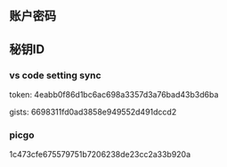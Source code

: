 ## 账户密码

## 秘钥ID

### vs code setting sync

token: 4eabb0f86d1bc6ac698a3357d3a76bad43b3d6ba

gists: 6698311fd0ad3858e949552d491dccd2

### picgo

1c473cfe675579751b7206238de23cc2a33b920a
